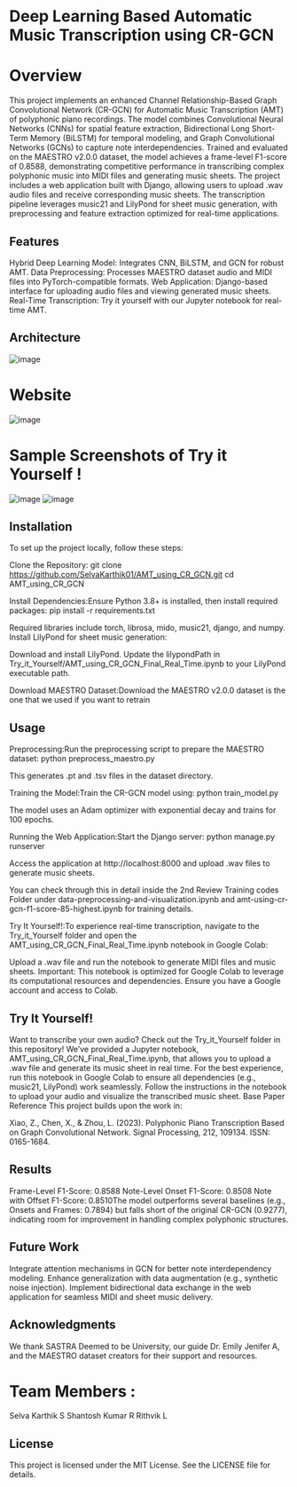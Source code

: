 # Deep Learning Based Automatic Music Transcription using CR-GCN
# Overview
This project implements an enhanced Channel Relationship-Based Graph Convolutional Network (CR-GCN) for Automatic Music Transcription (AMT) of polyphonic piano recordings. The model combines Convolutional Neural Networks (CNNs) for spatial feature extraction, Bidirectional Long Short-Term Memory (BiLSTM) for temporal modeling, and Graph Convolutional Networks (GCNs) to capture note interdependencies. Trained and evaluated on the MAESTRO v2.0.0 dataset, the model achieves a frame-level F1-score of 0.8588, demonstrating competitive performance in transcribing complex polyphonic music into MIDI files and generating music sheets.
The project includes a web application built with Django, allowing users to upload .wav audio files and receive corresponding music sheets. The transcription pipeline leverages music21 and LilyPond for sheet music generation, with preprocessing and feature extraction optimized for real-time applications.
## Features

Hybrid Deep Learning Model: Integrates CNN, BiLSTM, and GCN for robust AMT.
Data Preprocessing: Processes MAESTRO dataset audio and MIDI files into PyTorch-compatible formats.
Web Application: Django-based interface for uploading audio files and viewing generated music sheets.
Real-Time Transcription: Try it yourself with our Jupyter notebook for real-time AMT.

## Architecture 
![image](https://github.com/user-attachments/assets/acea78ac-900c-4903-94f1-92db87e11557)
# Website
![image](https://github.com/user-attachments/assets/dc546cfd-4659-45c1-bd9e-5c150a727471)
# Sample Screenshots of Try it Yourself !
![image](https://github.com/user-attachments/assets/cc1a7da1-c1b2-4a0d-b934-42b286a98b4f)
![image](https://github.com/user-attachments/assets/a43cbdf2-29ca-4fc9-be1a-8dc87bb6c7a7)




## Installation
To set up the project locally, follow these steps:

Clone the Repository:
git clone https://github.com/SelvaKarthik01/AMT_using_CR_GCN.git
cd AMT_using_CR_GCN


Install Dependencies:Ensure Python 3.8+ is installed, then install required packages:
pip install -r requirements.txt

Required libraries include torch, librosa, mido, music21, django, and numpy. Install LilyPond for sheet music generation:

Download and install LilyPond.
Update the lilypondPath in Try_it_Yourself/AMT_using_CR_GCN_Final_Real_Time.ipynb to your LilyPond executable path.


Download MAESTRO Dataset:Download the MAESTRO v2.0.0 dataset is the one that we used if you want to retrain


## Usage

Preprocessing:Run the preprocessing script to prepare the MAESTRO dataset:
python preprocess_maestro.py

This generates .pt and .tsv files in the dataset directory.

Training the Model:Train the CR-GCN model using:
python train_model.py

The model uses an Adam optimizer with exponential decay and trains for 100 epochs.

Running the Web Application:Start the Django server:
python manage.py runserver

Access the application at http://localhost:8000 and upload .wav files to generate music sheets.

You can check through this in detail inside the 2nd Review Training codes Folder under data-preprocessing-and-visualization.ipynb and amt-using-cr-gcn-f1-score-85-highest.ipynb for training details.

Try It Yourself!:To experience real-time transcription, navigate to the Try_it_Yourself folder and open the AMT_using_CR_GCN_Final_Real_Time.ipynb notebook in Google Colab:

Upload a .wav file and run the notebook to generate MIDI files and music sheets.
Important: This notebook is optimized for Google Colab to leverage its computational resources and dependencies. Ensure you have a Google account and access to Colab.



## Try It Yourself!
Want to transcribe your own audio? Check out the Try_it_Yourself folder in this repository! We’ve provided a Jupyter notebook, AMT_using_CR_GCN_Final_Real_Time.ipynb, that allows you to upload a .wav file and generate its music sheet in real time. For the best experience, run this notebook in Google Colab to ensure all dependencies (e.g., music21, LilyPond) work seamlessly. Follow the instructions in the notebook to upload your audio and visualize the transcribed music sheet.
Base Paper Reference
This project builds upon the work in:

Xiao, Z., Chen, X., & Zhou, L. (2023). Polyphonic Piano Transcription Based on Graph Convolutional Network. Signal Processing, 212, 109134. ISSN: 0165-1684.

## Results

Frame-Level F1-Score: 0.8588
Note-Level Onset F1-Score: 0.8508
Note with Offset F1-Score: 0.8510The model outperforms several baselines (e.g., Onsets and Frames: 0.7894) but falls short of the original CR-GCN (0.9277), indicating room for improvement in handling complex polyphonic structures.

## Future Work

Integrate attention mechanisms in GCN for better note interdependency modeling.
Enhance generalization with data augmentation (e.g., synthetic noise injection).
Implement bidirectional data exchange in the web application for seamless MIDI and sheet music delivery.

## Acknowledgments
We thank SASTRA Deemed to be University, our guide Dr. Emily Jenifer A, and the MAESTRO dataset creators for their support and resources.
# Team Members :
Selva Karthik S
Shantosh Kumar R
Rithvik L

## License
This project is licensed under the MIT License. See the LICENSE file for details.
